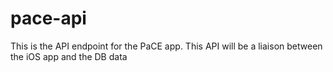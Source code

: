 # pace-api

This is the API endpoint for the PaCE app. This API will be a liaison between the iOS app and the DB data